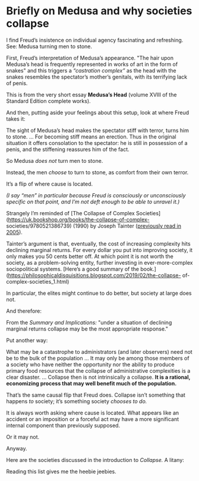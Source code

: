 # Briefly on Medusa and why societies collapse

I find Freud’s insistence on individual agency fascinating and refreshing.
See: Medusa turning men to stone.

First, Freud’s interpretation of Medusa’s appearance. "The hair upon Medusa’s
head is frequently represented in works of art in the form of snakes" and this
triggers a _“castration complex”_ as the head with the snakes resembles the
spectator’s mother’s genitals, with its terrifying lack of penis.

This is from the very short essay **Medusa’s Head** (volume XVIII of the
Standard Edition complete works).

And then, putting aside your feelings about this setup, look at where Freud
takes it:

The sight of Medusa’s head makes the spectator stiff with terror, turns him to
stone. … For becoming stiff means an erection. Thus in the original situation
it offers consolation to the spectator: he is still in possession of a penis,
and the stiffening reassures him of the fact.

So Medusa _does not_ turn men to stone.

Instead, the men _choose_ to turn to stone, as comfort from their own terror.

It’s a flip of where cause is located.

_(I say “men” in particular because Freud is consciously or unconsciously
specific on that point, and I’m not deft enough to be able to unravel it.)_

Strangely I’m reminded of [The Collapse of Complex
Societies](https://uk.bookshop.org/books/the-collapse-of-complex-
societies/9780521386739) (1990) by Joseph Tainter ([previously read in
2005](/home/2005/10/26/new_puritans_are_the)).

Tainter’s argument is that, eventually, the cost of increasing complexity hits
declining marginal returns. For every dollar you put into improving society,
it only makes you 50 cents better off. At which point it is not worth the
society, as a problem-solving entity, further investing in ever-more-complex
sociopolitical systems. [Here’s a good summary of the
book.](https://philosophicaldisquisitions.blogspot.com/2019/02/the-collapse-
of-complex-societies_1.html)

In particular, the elites might continue to do better, but society at large
does not.

And therefore:

From the _Summary and Implications:_ "under a situation of declining marginal
returns collapse may be the most appropriate response."

Put another way:

What may be a catastrophe to administrators (and later observers) need not be
to the bulk of the population … It may only be among those members of a
society who have neither the opportunity nor the ability to produce primary
food resources that the collapse of administrative complexities is a clear
disaster. … Collapse then is not intrinsically a collapse. **It is a rational,
economizing process that may well benefit much of the population.**

That’s the same causal flip that Freud does. Collapse isn’t something that
happens _to_ society; it’s something society _chooses to do._

It is always worth asking where cause is located. What appears like an
accident or an imposition or a forceful act may have a more significant
internal component than previously supposed.

Or it may not.

Anyway.

Here are the societies discussed in the introduction to _Collapse._ A litany:

Reading this list gives me the heebie jeebies.
